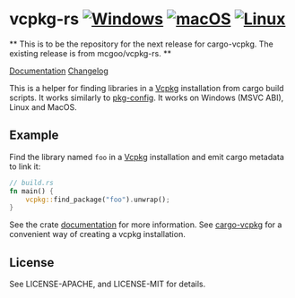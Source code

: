 # vcpkg-rs [![Windows](https://github.com/mcgoo/cargo-vcpkg/workflows/Windows/badge.svg?branch=master)](https://github.com/mcgoo/cargo-vcpkg/actions?query=workflow%3AWindows) [![macOS](https://github.com/mcgoo/cargo-vcpkg/workflows/macOS/badge.svg?branch=master)](https://github.com/mcgoo/cargo-vcpkg/actions?query=workflow%3AmacOS) [![Linux](https://github.com/mcgoo/cargo-vcpkg/workflows/Linux/badge.svg?branch=master)](https://github.com/mcgoo/cargo-vcpkg/actions?query=workflow%3ALinux)

** This is to be the repository for the next release for cargo-vcpkg. The existing release is from mcgoo/vcpkg-rs. **

[Documentation](https://docs.rs/cargo-vcpkg) [Changelog](CHANGELOG.md)

This is a helper for finding libraries in a [Vcpkg](https://github.com/Microsoft/vcpkg) installation from cargo build scripts. It works similarly to [pkg-config](https://github.com/alexcrichton/pkg-config-rs). It works on Windows (MSVC ABI), Linux and MacOS.

## Example

Find the library named `foo` in a [Vcpkg](https://github.com/Microsoft/vcpkg) installation and emit cargo metadata to link it:

```rust
// build.rs
fn main() {
    vcpkg::find_package("foo").unwrap();
}
```

See the crate [documentation](https://docs.rs/vcpkg) for more information. See [cargo-vcpkg](https://crates.io/crates/cargo-vcpkg) for a convenient way of creating a vcpkg installation.

## License

See LICENSE-APACHE, and LICENSE-MIT for details.
